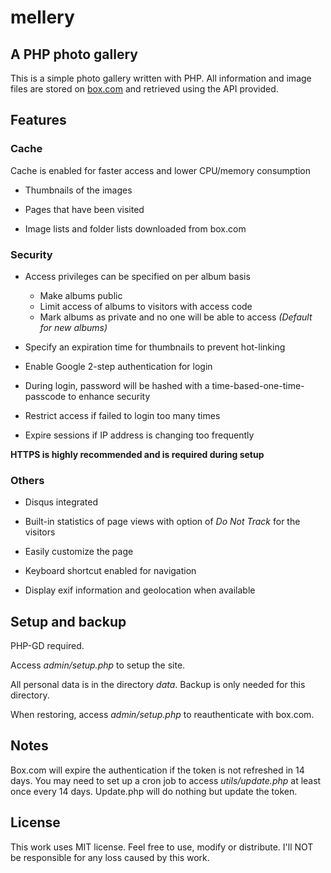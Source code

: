 mellery
=======

A PHP photo gallery
-------

This is a simple photo gallery written with PHP. All information and image files are stored on [box.com][b] and retrieved using the API provided.

## Features ##

### Cache ###

Cache is enabled for faster access and lower CPU/memory consumption

* Thumbnails of the images

* Pages that have been visited

* Image lists and folder lists downloaded from box.com

### Security ###

* Access privileges can be specified on per album basis

    * Make albums public
    * Limit access of albums to visitors with access code
    * Mark albums as private and no one will be able to access _(Default for new albums)_

* Specify an expiration time for thumbnails to prevent hot-linking

* Enable Google 2-step authentication for login

* During login, password will be hashed with a time-based-one-time-passcode to enhance security

* Restrict access if failed to login too many times

* Expire sessions if IP address is changing too frequently

**HTTPS is highly recommended and is required during setup**

### Others ###

* Disqus integrated

* Built-in statistics of page views with option of _Do Not Track_ for the visitors

* Easily customize the page

* Keyboard shortcut enabled for navigation

* Display exif information and geolocation when available

## Setup and backup ##

PHP-GD required.

Access _admin/setup.php_ to setup the site.

All personal data is in the directory _data_. Backup is only needed for this directory.

When restoring, access _admin/setup.php_ to reauthenticate with box.com.

## Notes ##

Box.com will expire the authentication if the token is not refreshed in 14 days. You may need to set up a cron job to access _utils/update.php_ at least once every 14 days. Update.php will do nothing but update the token.

## License ##

This work uses MIT license. Feel free to use, modify or distribute. I'll NOT be responsible for any loss caused by this work.

[b]: https://www.box.com "box.com"
